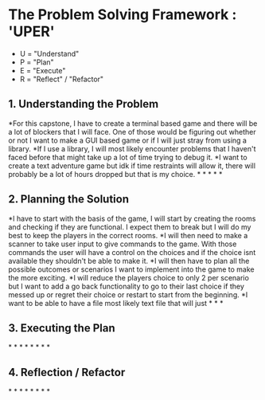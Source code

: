 <h1>The Problem Solving Framework : 'UPER'</h1>

- U = "Understand"
- P = "Plan"
- E = "Execute"
- R = "Reflect" / "Refactor"

<h2>1. Understanding the Problem</h2>
*For this capstone, I have to create a terminal based game and there will be a lot of blockers that I will face. One of those would be figuring out whether or not I want to make a GUI based game or if I will just stray from using a library.
*If I use a library, I will most likely encounter problems that I haven't faced before that might take up a lot of time trying to debug it.
*I want to create a text adventure game but idk if time restraints will allow it, there will probably be a lot of hours dropped but that is my choice.
*
*
*
*
*
<h2>
    2. Planning the Solution
</h2>
*I have to start with the basis of the game, I will start by creating the rooms and checking if they are functional. I expect them to break but I will do my best to keep the players in the correct rooms.
*I will then need to make a scanner to take user input to give commands to the game. With those commands the user will have a control on the choices and if the choice isnt available they shouldn't be able to make it.
*I will then have to plan all the possible outcomes or scenarios I want to implement into the game to make the more exciting.
*I will reduce the players choice to only 2 per scenario but I want to add a go back functionality to go to their last choice if they messed up or regret their choice or restart to start from the beginning.
*I want to be able to have a file most likely text file that will just 
*
*
*
<h2>
    3. Executing the Plan
</h2>
*
*
*
*
*
*
*
*
<h2>
    4. Reflection / Refactor
</h2>
*
*
*
*
*
*
*
*
